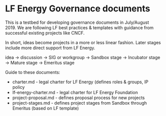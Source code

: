 # LF Energy Governance documents

This is a testbed for developing governance documents in July/August 2019. We are following LF best practices & templates with guidance from successful existing projects like CNCF.

In short, ideas become projects in a more or less linear fashion. Later stages include more direct support from LF Energy.

idea -> discussion -> SIG or workgroup -> Sandbox stage -> Incubator stage -> Mature stage -> Emeritus stage

Guide to these documents:

* charter.md - legal charter for LF Energy (defines roles & groups, IP policy
* lf-energy-charter.md - legal charter for LF Energy Foundation
* project-proposal.md - defines proposal process for new projects
* project-stages.md - defines project stages from Sandbox through Emeritus (based on LF template)
